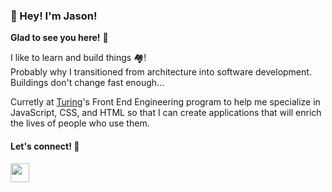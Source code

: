 ### 👋 Hey! I'm Jason!

**Glad to see you here!** :star_struck:

I like to learn and build things 🏘️!<br> 
Probably why I transitioned from architecture into software development. Buildings don't change fast enough...

Curretly at [Turing](https://turing.edu/)'s Front End Engineering program to help me specialize in JavaScript, CSS, and HTML so that I can create applications that will enrich the lives of people who use them.

#### Let's connect! 🤝
<a href="https://www.linkedin.com/in/jasonalberto/"><img src="https://cdn2.iconfinder.com/data/icons/social-media-2285/512/1_Linkedin_unofficial_colored_svg-128.png" width="30"></a>

<!--
**jalbe0076/jalbe0076** is a ✨ _special_ ✨ repository because its `README.md` (this file) appears on your GitHub profile.

Here are some ideas to get you started:

- 🔭 I’m currently working on ...
- 🌱 I’m currently learning ...
- 👯 I’m looking to collaborate on ...
- 🤔 I’m looking for help with ...
- 💬 Ask me about ...
- 📫 How to reach me: ...
- 😄 Pronouns: ...
- ⚡ Fun fact: ...

-->

